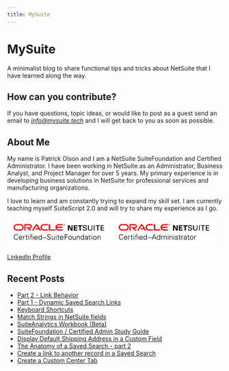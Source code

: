 ```yaml
---
title: MySuite
---
```


# MySuite

A minimalist blog to share  functional tips and tricks about NetSuite that I have learned along the way. 

## How can you contribute?

If you have questions, topic ideas, or would like to post as a guest send an email to [*info@mysuite.tech*](mailto:info@mysuite.tech) and I will get back to you as soon as possible.

## About Me

My name is Patrick Olson and I am a NetSuite SuiteFoundation and Certified Administrator. I have been working in NetSuite as an Administrator, Business Analyst, and Project Manager for over 5 years. My primary experience is in developing business solutions in NetSuite for professional services and manufacturing organizations.

I love to learn and am constantly trying to expand my skill set. I am currently teaching myself SuiteScript 2.0 and will try to share my experience as I go.


<img src="./img/certfound.png" width=48%>
<img src="./img/certadmin.png" width=48%>

[LinkedIn Profile](https://www.linkedin.com/in/patrick-olson-pmp-csm-137a9435/)

## Recent Posts

 - [Part 2 - Link Behavior](https://mysuite.tech/blog/popuplink_suiteanalytics.html) 
 - [Part 1 - Dynamic Saved Search Links](https://mysuite.tech/blog/dynamiclinks_suiteanalytics.html)
 - [Keyboard Shortcuts](https://mysuite.tech/blog/keyboardshortcuts.html)
 - [Match Strings in NetSuite fields](https://mysuite.tech/blog/stringmatch.html)
 - [SuiteAnalytics Workbook (Beta)](https://mysuite.tech/blog/suiteanalyticsworkbook.html)
 - [SuiteFoundation / Certified Admin Study Guide](https://mysuite.tech/blog/getcertified.html)
 - [Display Default Shipping Address in a Custom Field](https://mysuite.tech/blog/displayshipping.html)
 - [The Anatomy of a Saved Search - part 2](https://mysuite.tech/blog/searchanatomy2.html)
 - [Create a link to another record in a Saved Search](https://mysuite.tech/blog/searchlinks.html)
 - [Create a Custom Center Tab](https://mysuite.tech/blog/centertabs.html)
 
 
<div class="sharethis-inline-share-buttons"></div>
